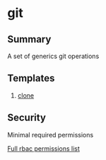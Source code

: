 # git

## Summary

A set of generics git operations

## Templates

1. [clone](https://github.com/codefresh-io/argo-hub/blob/main/workflows/git/versions/0.0.1/docs/clone-s3.md) 

## Security

Minimal required permissions

[Full rbac permissions list](https://github.com/codefresh-io/argo-hub/blob/main/workflows/git/versions/0.0.1/rbac.yaml)
